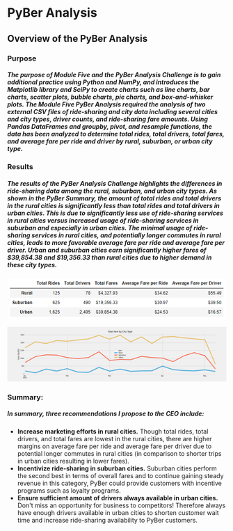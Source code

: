 # PyBer Analysis

## Overview of the PyBer Analysis

### Purpose

##### The purpose of Module Five and the PyBer Analysis Challenge is to gain additional practice using Python and NumPy, and introduces the Matplotlib library and SciPy to create charts such as line charts, bar charts, scatter plots, bubble charts, pie charts, and box-and-whisker plots.  The Module Five PyBer Analysis required the analysis of two external CSV files of ride-sharing and city data including several cities and city types, driver counts, and ride-sharing fare amounts.  Using Pandas DataFrames and groupby, pivot, and resample functions, the data has been analyzed to determine total rides, total drivers, total fares, and average fare per ride and driver by rural, suburban, or urban city type.

### Results

##### The results of the PyBer Analysis Challenge highlights the differences in ride-sharing data among the rural, suburban, and urban city types. As shown in the PyBer Summary, the amount of total rides and total drivers in the rural cities is significantly less than total rides and total drivers in urban cities.  This is due to significantly less use of ride-sharing services in rural cities versus increased usage of ride-sharing services in suburban and especially in urban cities.  The minimal usage of ride-sharing services in rural cities, and potentially longer commutes in rural cities, leads to more favorable average fare per ride and average fare per driver.  Urban and suburban cities earn significantly higher fares of $39,854.38 and $19,356.33 than rural cities due to higher demand in these city types.

![](analysis/PyBer_summary.PNG)

![](analysis/PyBer_fare_summary.png)

### Summary:

##### In summary, three recommendations I propose to the CEO include:
- **Increase marketing efforts in rural cities.**  Though total rides, total drivers, and total fares are lowest in the rural cities, there are higher margins on average fare per ride and average fare per driver due to potential longer commutes in rural cities (in comparison to shorter trips in urban cities resulting in lower fares).
- **Incentivize ride-sharing in suburban cities.** Suburban cities perform the second best in terms of overall fares and to continue gaining steady revenue in this category, PyBer could provide customers with incentive programs such as loyalty programs.
- **Ensure sufficient amount of drivers always available in urban cities.** Don't miss an opportunity for business to competitors!  Therefore always have enough drivers available in urban cities to shorten customer wait time and increase ride-sharing availability to PyBer customers.

